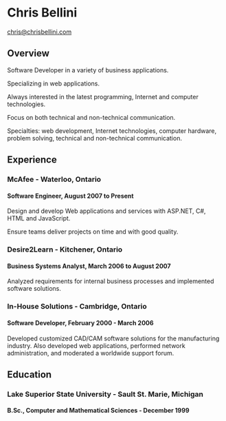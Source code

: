 # Chris Bellini

chris@chrisbellini.com

## Overview

Software Developer in a variety of business applications.

Specializing in web applications.

Always interested in the latest programming, Internet and computer technologies.

Focus on both technical and non-technical communication.

Specialties: web development, Internet technologies, computer hardware, problem solving, technical and non-technical communication.

## Experience

### McAfee - Waterloo, Ontario

#### Software Engineer, August 2007 to Present

Design and develop Web applications and services with ASP.NET, C#, HTML and JavaScript.

Ensure teams deliver projects on time and with good quality.

### Desire2Learn - Kitchener, Ontario

#### Business Systems Analyst, March 2006 to August 2007

Analyzed requirements for internal business processes and implemented software solutions.

### In-House Solutions - Cambridge, Ontario

#### Software Developer, February 2000 - March 2006

Developed customized CAD/CAM software solutions for the manufacturing industry. Also developed web applications, performed network administration, and moderated a worldwide support forum.

## Education

### Lake Superior State University - Sault St. Marie, Michigan

#### B.Sc., Computer and Mathematical Sciences - December 1999
